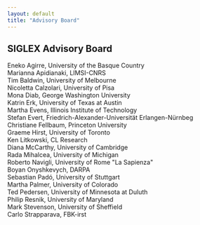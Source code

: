 ```yaml
---
layout: default
title: "Advisory Board"
---
```


## SIGLEX Advisory Board

Eneko Agirre, University of the Basque Country  
Marianna Apidianaki, LIMSI-CNRS  
Tim Baldwin, University of Melbourne  
Nicoletta Calzolari, University of Pisa  
Mona Diab, George Washington University  
Katrin Erk, University of Texas at Austin  
Martha Evens, Illinois Institute of Technology  
Stefan Evert, Friedrich-Alexander-Universität Erlangen-Nürnbeg  
Christiane Fellbaum, Princeton University  
Graeme Hirst, University of Toronto  
Ken Litkowski, CL Research  
Diana McCarthy, University of Cambridge  
Rada Mihalcea, University of Michigan  
Roberto Navigli, University of Rome "La Sapienza"  
Boyan Onyshkevych, DARPA  
Sebastian Padó, University of Stuttgart  
Martha Palmer, University of Colorado  
Ted Pedersen, University of Minnesota at Duluth  
Philip Resnik, University of Maryland  
Mark Stevenson, University of Sheffield  
Carlo Strapparava, FBK-irst
